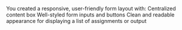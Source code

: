 You created a responsive, user-friendly form layout with:
Centralized content box
Well-styled form inputs and buttons
Clean and readable appearance for displaying a list of assignments or output